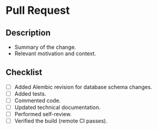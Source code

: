# Pull Request

## Description

- Summary of the change.
- Relevant motivation and context.

## Checklist

<!-- Delete the irrelevant items. -->

- [ ] Added Alembic revision for database schema changes.
- [ ] Added tests.
- [ ] Commented code.
- [ ] Updated technical documentation.
- [ ] Performed self-review.
- [ ] Verified the build (remote CI passes).

